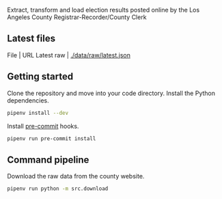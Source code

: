 Extract, transform and load election results posted online by the Los Angeles County Registrar-Recorder/County Clerk

## Latest files

File | URL
Latest raw | [./data/raw/latest.json](https://raw.githubusercontent.com/biglocalnews/los-angeles-county-election-results-etl/main/data/raw/latest.json)

## Getting started

Clone the repository and move into your code directory. Install the Python dependencies.

```bash
pipenv install --dev
```

Install [pre-commit](https://pre-commit.com/) hooks.

```bash
pipenv run pre-commit install
```

## Command pipeline

Download the raw data from the county website.

```bash
pipenv run python -m src.download
```
